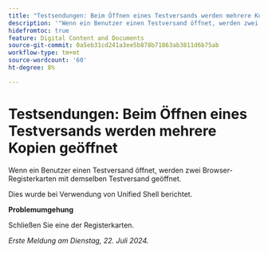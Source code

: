 ```yaml
---
title: "Testsendungen: Beim Öffnen eines Testversands werden mehrere Kopien geöffnet."
description: '"Wenn ein Benutzer einen Testversand öffnet, werden zwei Browser-Registerkarten mit demselben Testversand geöffnet. „'
hidefromtoc: true
feature: Digital Content and Documents
source-git-commit: 0a5eb31cd241a3ee5b878b71863ab3811d6b75ab
workflow-type: tm+mt
source-wordcount: '60'
ht-degree: 8%

---
```



# Testsendungen: Beim Öffnen eines Testversands werden mehrere Kopien geöffnet

Wenn ein Benutzer einen Testversand öffnet, werden zwei Browser-Registerkarten mit demselben Testversand geöffnet.

Dies wurde bei Verwendung von Unified Shell berichtet.

**Problemumgehung**

Schließen Sie eine der Registerkarten.

_Erste Meldung am Dienstag, 22. Juli 2024._
